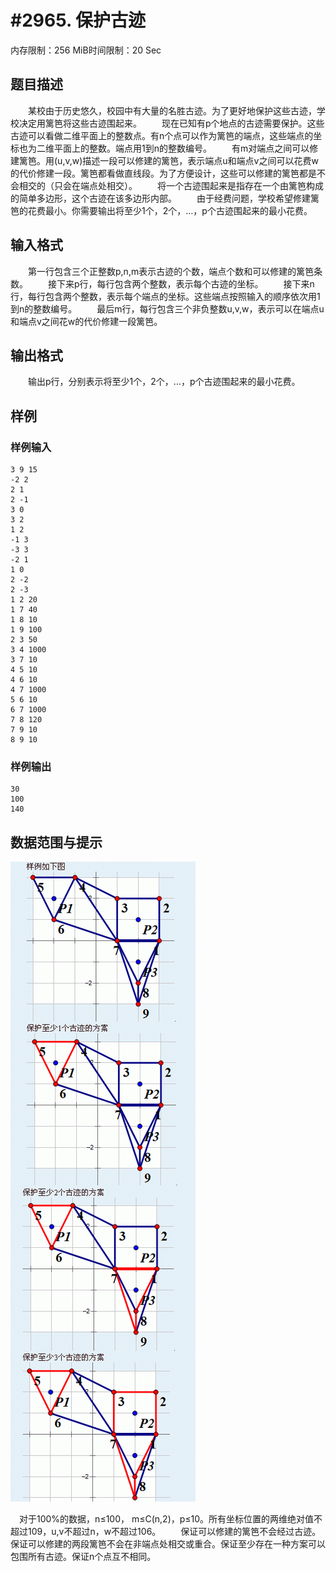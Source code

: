 # #2965. 保护古迹

内存限制：256 MiB时间限制：20 Sec

## 题目描述

　　某校由于历史悠久，校园中有大量的名胜古迹。为了更好地保护这些古迹，学校决定用篱笆将这些古迹围起来。
　　现在已知有p个地点的古迹需要保护。这些古迹可以看做二维平面上的整数点。有n个点可以作为篱笆的端点，这些端点的坐标也为二维平面上的整数。端点用1到n的整数编号。
　　有m对端点之间可以修建篱笆。用(u,v,w)描述一段可以修建的篱笆，表示端点u和端点v之间可以花费w的代价修建一段。篱笆都看做直线段。为了方便设计，这些可以修建的篱笆都是不会相交的（只会在端点处相交）。
　　将一个古迹围起来是指存在一个由篱笆构成的简单多边形，这个古迹在该多边形内部。
　　由于经费问题，学校希望修建篱笆的花费最小。你需要输出将至少1个，2个，&hellip;，p个古迹围起来的最小花费。

## 输入格式

　　第一行包含三个正整数p,n,m表示古迹的个数，端点个数和可以修建的篱笆条数。
　　接下来p行，每行包含两个整数，表示每个古迹的坐标。
　　接下来n行，每行包含两个整数，表示每个端点的坐标。这些端点按照输入的顺序依次用1到n的整数编号。
　　最后m行，每行包含三个非负整数u,v,w，表示可以在端点u和端点v之间花w的代价修建一段篱笆。

## 输出格式

　　输出p行，分别表示将至少1个，2个，&hellip;，p个古迹围起来的最小花费。

## 样例

### 样例输入

    
    3 9 15
    -2 2
    2 1
    2 -1
    3 0
    3 2
    1 2
    -1 3
    -3 3
    -2 1
    1 0
    2 -2
    2 -3
    1 2 20
    1 7 40
    1 8 10
    1 9 100
    2 3 50
    3 4 1000
    3 7 10
    4 5 10
    4 6 10
    4 7 1000
    5 6 10
    6 7 1000
    7 8 120
    7 9 10
    8 9 10
    
    

### 样例输出

    
    30
    100
    140
    

## 数据范围与提示

![](upload/201212/11(8).jpg)

　对于100%的数据，n&le;100， m&le;C(n,2)，p&le;10。所有坐标位置的两维绝对值不超过109，u,v不超过n，w不超过106。
　　保证可以修建的篱笆不会经过古迹。保证可以修建的两段篱笆不会在非端点处相交或重合。保证至少存在一种方案可以包围所有古迹。保证n个点互不相同。
